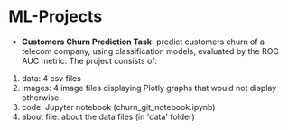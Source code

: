 # ML-Projects

* **Customers Churn Prediction Task:** 
predict customers churn of a telecom company, using classification models, evaluated by the ROC AUC metric.
The project consists of:
1. data: 4 csv files
2. images: 4 image files displaying Plotly graphs that would not display otherwise.
3. code: Jupyter notebook (churn_git_notebook.ipynb)
4. about file: about the data files (in 'data' folder)

